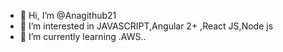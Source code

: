 - 👋 Hi, I’m @Anagithub21
- 👀 I’m interested in JAVASCRIPT,Angular 2+ ,React JS,Node js
- 🌱 I’m currently learning .AWS..


<!---
Anagithub21/Anagithub21 is a ✨ special ✨ repository because its `README.md` (this file) appears on your GitHub profile.
You can click the Preview link to take a look at your changes.
--->
